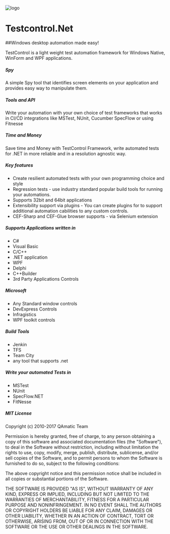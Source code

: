 ![logo](https://github.com/qamatic/testcontrol.net/blob/master/doc/www/img/bullseye.png)
# Testcontrol.Net
##Windows desktop automation made easy!

TestControl is a light weight test automation framework for Windows Native, WinForm and WPF applications.

##### Spy

A simple Spy tool that identifies screen elements on your application and provides easy way to manipulate them.

##### Tools and API

Write your automation with your own choice of test frameworks that works in CI/CD integrations like MSTest, NUnit, Cucumber SpecFlow or using Fitnesse

##### Time and Money

Save time and Money with TestControl Framework, write automated tests for .NET in more reliable and in a resolution agnostic way.

##### Key features

- Create resilient automated tests with your own programming choice and style
- Regression tests - use industry standard popular build tools for running your automations.
- Supports 32bit and 64bit applications
- Extensibility support via plugins - You can create plugins for to support additional automation cabilities to any custom controls.
- CEF-Sharp and CEF-Glue browser supports - via Selenium extension


##### Supports Applications written in

- C#
- Visual Basic
- C/C++
- .NET application
- WPF
- Delphi
- C++Builder
- 3rd Party Applications Controls

##### Microsoft

- Any Standard window controls
- DevExpress Controls
- Infragistics
- WPF toolkit controls

##### Build Tools

- Jenkin
- TFS
- Team City
- any tool that supports .net

##### Write your automated Tests in

- MSTest
- NUnit
- SpecFlow.NET
- FitNesse


##### MIT License

Copyright (c) 2010-2017 QAmatic Team

Permission is hereby granted, free of charge, to any person obtaining a copy
of this software and associated documentation files (the "Software"), to deal
in the Software without restriction, including without limitation the rights
to use, copy, modify, merge, publish, distribute, sublicense, and/or sell
copies of the Software, and to permit persons to whom the Software is
furnished to do so, subject to the following conditions:

The above copyright notice and this permission notice shall be included in all
copies or substantial portions of the Software.

THE SOFTWARE IS PROVIDED "AS IS", WITHOUT WARRANTY OF ANY KIND, EXPRESS OR
IMPLIED, INCLUDING BUT NOT LIMITED TO THE WARRANTIES OF MERCHANTABILITY,
FITNESS FOR A PARTICULAR PURPOSE AND NONINFRINGEMENT. IN NO EVENT SHALL THE
AUTHORS OR COPYRIGHT HOLDERS BE LIABLE FOR ANY CLAIM, DAMAGES OR OTHER
LIABILITY, WHETHER IN AN ACTION OF CONTRACT, TORT OR OTHERWISE, ARISING FROM,
OUT OF OR IN CONNECTION WITH THE SOFTWARE OR THE USE OR OTHER DEALINGS IN THE
SOFTWARE.
